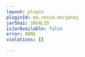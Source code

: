 ```yaml
---
layout: plugin
pluginId: me.rexim.morganey
jarSha1: INVALID
isJarAvailable: false
error: NONE
violations: []

---
```

